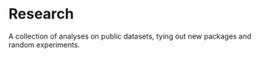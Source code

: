 # Research
A collection of analyses on public datasets, tying out new packages and random experiments.
